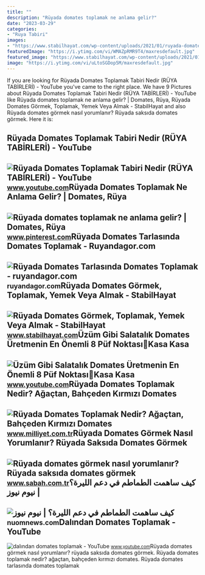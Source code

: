 ```yaml
---
title: ""
description: "Rüyada domates toplamak ne anlama gelir?"
date: "2023-03-29"
categories:
- "Ruya Tabiri"
images:
- "https://www.stabilhayat.com/wp-content/uploads/2021/01/ruyada-domates-gormek-yemek-toplamak-almak.png"
featuredImage: "https://i.ytimg.com/vi/WMAZpRMR9T4/maxresdefault.jpg"
featured_image: "https://www.stabilhayat.com/wp-content/uploads/2021/01/ruyada-domates-gormek-yemek-toplamak-almak.png"
image: "https://i.ytimg.com/vi/uLtoSGDop5M/maxresdefault.jpg"
---
```


If you are looking for Rüyada Domates Toplamak Tabiri Nedir (RÜYA TABİRLERİ) - YouTube you've came to the right place. We have 9 Pictures about Rüyada Domates Toplamak Tabiri Nedir (RÜYA TABİRLERİ) - YouTube like Rüyada domates toplamak ne anlama gelir? | Domates, Rüya, Rüyada Domates Görmek, Toplamak, Yemek Veya Almak - StabilHayat and also Rüyada domates görmek nasıl yorumlanır? Rüyada saksıda domates görmek. Here it is:

Rüyada Domates Toplamak Tabiri Nedir (RÜYA TABİRLERİ) - YouTube
---------------------------------------------------------------

 ![Rüyada Domates Toplamak Tabiri Nedir (RÜYA TABİRLERİ) - YouTube](https://i.ytimg.com/vi/WMAZpRMR9T4/maxresdefault.jpg) <small>www.youtube.com</small>Rüyada Domates Toplamak Ne Anlama Gelir? | Domates, Rüya
--------------------------------------------------------

 ![Rüyada domates toplamak ne anlama gelir? | Domates, Rüya](https://i.pinimg.com/originals/37/8f/aa/378faa79dc0ed7612cd116235b53210a.jpg) <small>www.pinterest.com</small>Rüyada Domates Tarlasında Domates Toplamak - Ruyandagor.com
-----------------------------------------------------------

 ![Rüyada Domates Tarlasında Domates Toplamak - ruyandagor.com](https://images.ruyandagor.com/2017/06/domates-tarlasinda-domates-toplamak-1814.jpg) <small>ruyandagor.com</small>Rüyada Domates Görmek, Toplamak, Yemek Veya Almak - StabilHayat
---------------------------------------------------------------

 ![Rüyada Domates Görmek, Toplamak, Yemek Veya Almak - StabilHayat](https://www.stabilhayat.com/wp-content/uploads/2021/01/ruyada-domates-gormek-yemek-toplamak-almak.png) <small>www.stabilhayat.com</small>Üzüm Gibi Salatalık Domates Üretmenin En Önemli 8 Püf Noktası🍅Kasa Kasa
-----------------------------------------------------------------------

 ![Üzüm Gibi Salatalık Domates Üretmenin En Önemli 8 Püf Noktası🍅Kasa Kasa](https://i.ytimg.com/vi/uLtoSGDop5M/maxresdefault.jpg) <small>www.youtube.com</small>Rüyada Domates Toplamak Nedir? Ağaçtan, Bahçeden Kırmızı Domates
----------------------------------------------------------------

 ![Rüyada Domates Toplamak Nedir? Ağaçtan, Bahçeden Kırmızı Domates](https://i2.milimaj.com/i/milliyet/75/0x410/5fb63acb5542871e30752b9b.jpg) <small>www.milliyet.com.tr</small>Rüyada Domates Görmek Nasıl Yorumlanır? Rüyada Saksıda Domates Görmek
---------------------------------------------------------------------

 ![Rüyada domates görmek nasıl yorumlanır? Rüyada saksıda domates görmek](https://iasbh.tmgrup.com.tr/f56654/752/395/0/83/800/503?u=https://isbh.tmgrup.com.tr/sbh/2020/03/25/ruyada-domates-gormek-ne-anlama-gelir-ruyada-domates-yemek-domates-almak-ve-domates-toplamak-1585141839491.jpg) <small>www.sabah.com.tr</small>كيف ساهمت الطماطم في دعم الليرة؟ | نيوم نيوز
--------------------------------------------

 ![كيف ساهمت الطماطم في دعم الليرة؟ | نيوم نيوز](https://www.turkeyalaan.net/wp-content/uploads/2022/01/4368855.jpg) <small>nuomnews.com</small>Dalından Domates Toplamak - YouTube
-----------------------------------

 ![dalından domates toplamak - YouTube](https://i.ytimg.com/vi/HHEhibBTMug/maxresdefault.jpg?sqp=-oaymwEmCIAKENAF8quKqQMa8AEB-AHUBoAC4AOKAgwIABABGGUgYyg-MA8=&rs=AOn4CLAIZqLwTljf9KDVCPfv6Xdj7J3Vow) <small>www.youtube.com</small>Rüyada domates görmek nasıl yorumlanır? rüyada saksıda domates görmek. Rüyada domates toplamak nedir? ağaçtan, bahçeden kırmızı domates. Rüyada domates tarlasında domates toplamak
